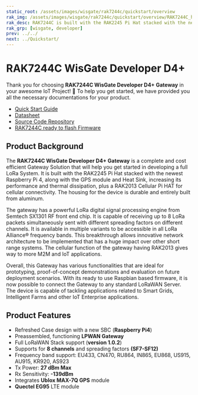 ```yaml
---
static_root: /assets/images/wisgate/rak7244c/quickstart/overview
rak_img: /assets/images/wisgate/rak7244c/quickstart/overview/RAK7244C_home.png
rak_desc: RAK7244C is built with the RAK2245 Pi Hat stacked with the newest Raspberry Pi 4, along with the GPS module and Heat Sink, increasing its performance and thermal dissipation. The backhaul capabilities are enhanced with the additional RAK2013 Cellular Pi HAT for cellular connectivity. This allows the gateway to use its LTE modem to forward data to the Cloud.
rak_grp: [wisgate, developer]
prev: ../../
next: ../Quickstart/
---
```


# RAK7244C WisGate Developer D4+
Thank you for choosing **RAK7244C WisGate Developer D4+ Gateway** in your awesome IoT Project! 🎉 To help you get started, we have provided you all the necessary documentations for your product.

* [Quick Start Guide](../Quickstart/)
* [Datasheet](../../RAK7244/Datasheet/)
* [Source Code Repository](https://github.com/RAKWireless/rak_common_for_gateway)
* [RAK7244C ready to flash Firmware](https://downloads.rakwireless.com/LoRa/Developer-LoRaWAN-Gateway-RAK7244C/Firmware/RAK7244C_Latest_Firmware.zip)

## Product Background

The **RAK7244C WisGate Developer D4+ Gateway** is a complete and cost efficient Gateway Solution that will help you get started in developing a full LoRa System. It is built with the RAK2245 Pi Hat stacked with the newest Raspberry Pi 4, along with the GPS module and Heat Sink, increasing its performance and thermal dissipation, plus a RAK2013 Cellular Pi HAT for cellular connectivity. The housing for the device is durable and entirely built from aluminum.

The gateway has a powerful LoRa digital signal processing engine from Semtech SX1301 RF front end chip. It is capable of receiving up to 8 LoRa packets simultaneously sent with different spreading factors on different channels. It is available in multiple variants to be accessible in all LoRa Alliance® frequency bands. This breakthrough allows innovative network architecture to be implemented that has a huge impact over other short range systems. The cellular function of the gateway having RAK2013 gives way to more M2M and IoT applications.

Overall, this Gateway has various functionalities that are ideal for prototyping, proof-of-concept demonstrations and evaluation on future deployment scenarios. With its ready to use Raspbian based firmware, it is now possible to connect the Gateway to any standard LoRaWAN Server. The device is capable of tackling applications related to Smart Grids, Intelligent Farms and other IoT Enterprise applications.

## Product Features

- Refreshed Case design with a new SBC (**Raspberry Pi4**)
- Preassembled, functioning **LPWAN Gateway**
- Full LoRaWAN Stack support (**version 1.0.2**)
- Supports for **8 channels** and spreading factors **(SF7-SF12)**
- Frequency band support: EU433, CN470, RU864, IN865, EU868, US915, AU915, KR920, AS923
- Tx Power: **27 dBm Max**
- Rx Sensitivity: **-139dBm**
- Integrates **Ublox MAX-7Q GPS** module
- **Quectel EG95** LTE module